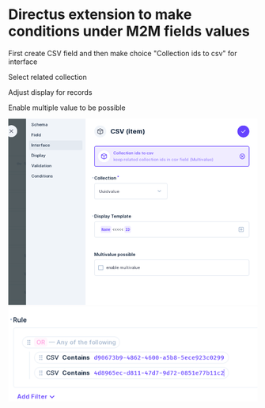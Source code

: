 # Directus extension to make conditions under M2M fields values

First create CSV field and then make choice "Collection ids to csv" for interface

Select related collection

Adjust display for records 

Enable multiple value to be possible

![image info](./options.png)
![image info](./conditions.png)

